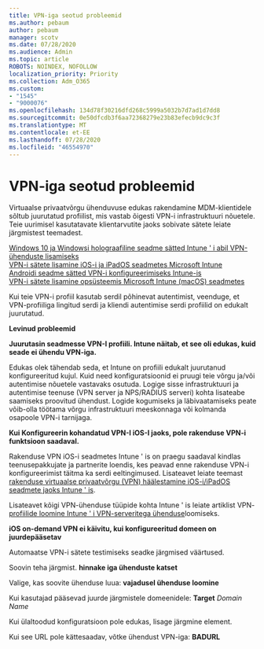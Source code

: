 ```yaml
---
title: VPN-iga seotud probleemid
ms.author: pebaum
author: pebaum
manager: scotv
ms.date: 07/28/2020
ms.audience: Admin
ms.topic: article
ROBOTS: NOINDEX, NOFOLLOW
localization_priority: Priority
ms.collection: Adm_O365
ms.custom:
- "1545"
- "9000076"
ms.openlocfilehash: 134d78f30216dfd268c5999a5032b7d7ad1d7dd8
ms.sourcegitcommit: 0e50dfcdb3f6aa72368279e23b83efecb9dc9c3f
ms.translationtype: MT
ms.contentlocale: et-EE
ms.lasthandoff: 07/28/2020
ms.locfileid: "46554970"
---
```

# <a name="vpn-related-issues"></a>VPN-iga seotud probleemid

Virtuaalse privaatvõrgu ühenduvuse edukas rakendamine MDM-klientidele sõltub juurutatud profiilist, mis vastab õigesti VPN-i infrastruktuuri nõuetele. Teie uurimisel kasutatavate klientarvutite jaoks sobivate sätete leiate järgmistest teemadest. 

[Windows 10 ja Windowsi holograafiline seadme sätted Intune ' i abil VPN-ühenduste lisamiseks](https://docs.microsoft.com/intune/vpn-settings-windows-10)  
[VPN-i sätete lisamine iOS-i ja iPadOS seadmetes Microsoft Intune](https://docs.microsoft.com/intune/vpn-settings-ios)  
[Androidi seadme sätted VPN-i konfigureerimiseks Intune-is](https://docs.microsoft.com/intune/vpn-settings-android)  
[VPN-i sätete lisamine opsüsteemis Microsoft Intune (macOS) seadmetes](https://docs.microsoft.com/mem/intune/configuration/vpn-settings-macos)

Kui teie VPN-i profiil kasutab serdil põhinevat autentimist, veenduge, et VPN-profiiliga lingitud serdi ja kliendi autentimise serdi profiilid on edukalt juurutatud.

**Levinud probleemid**

**Juurutasin seadmesse VPN-I profiili. Intune näitab, et see oli edukas, kuid seade ei ühendu VPN-iga.**

Edukas olek tähendab seda, et Intune on profiili edukalt juurutanud konfigureeritud kujul. Kuid need konfiguratsioonid ei pruugi teie võrgu ja/või autentimise nõuetele vastavaks osutuda. Logige sisse infrastruktuuri ja autentimise teenuse (VPN server ja NPS/RADIUS serveri) kohta lisateabe saamiseks proovitud ühendust. Logide kogumiseks ja läbivaatamiseks peate võib-olla töötama võrgu infrastruktuuri meeskonnaga või kolmanda osapoole VPN-i tarnijaga.

**Kui Konfigureerin kohandatud VPN-I iOS-I jaoks, pole rakenduse VPN-i funktsioon saadaval.**

Rakenduse VPN iOS-i seadmetes Intune ' is on praegu saadaval kindlas teenusepakkujate ja partnerite loendis, kes peavad enne rakenduse VPN-i konfigureerimist täitma ka serdi eeltingimused. Lisateavet leiate teemast [rakenduse virtuaalse privaatvõrgu (VPN) häälestamine iOS-i/iPadOS seadmete jaoks Intune ' is](https://docs.microsoft.com/intune/vpn-setting-configure-per-app). 

Lisateavet kõigi VPN-ühenduse tüüpide kohta Intune ' is leiate artiklist VPN- [profiilide loomine Intune ' i VPN-serveritega ühenduse](https://docs.microsoft.com/intune/vpn-settings-configure)loomiseks.  

**iOS on-demand VPN ei käivitu, kui konfigureeritud domeen on juurdepääsetav**

Automaatse VPN-i sätete testimiseks seadke järgmised väärtused.

Soovin teha järgmist. **hinnake iga ühenduste katset** 

Valige, kas soovite ühenduse luua: **vajadusel ühenduse loomine**

Kui kasutajad pääsevad juurde järgmistele domeenidele: **Target** *Domain Name*

Kui ülaltoodud konfiguratsioon pole edukas, lisage järgmine element.

Kui see URL pole kättesaadav, võtke ühendust VPN-iga: **BADURL**